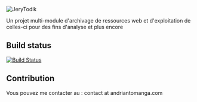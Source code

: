 ![JeryTodik](https://github.com/Andriantomanga/jerytodik/blob/master/jerytodik-logo.png)

Un projet multi-module d'archivage de ressources web et d'exploitation de celles-ci pour des fins d'analyse et plus encore

## Build status

[![Build Status](https://travis-ci.org/Andriantomanga/jerytodik.svg?branch=master)](https://travis-ci.org/Andriantomanga/jerytodik)

## Contribution

Vous pouvez me contacter au : contact at andriantomanga.com



